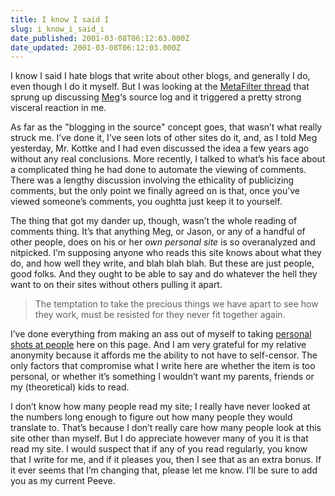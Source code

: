 ```yaml
---
title: I know I said I
slug: i_know_i_said_i
date_published: 2001-03-08T06:12:03.000Z
date_updated: 2001-03-08T06:12:03.000Z
---
```


I know I said I hate blogs that write about other blogs, and generally I do, even though I do it myself. But I was looking at the [MetaFilter thread](http://www.metafilter.com/comments.mefi/6240) that sprung up discussing [Meg](http://www.megnut.com)‘s source log and it triggered a pretty strong visceral reaction in me.

As far as the "blogging in the source" concept goes, that wasn’t what really struck me. I’ve done it, I’ve seen lots of other sites do it, and, as I told Meg yesterday, Mr. Kottke and I had even discussed the idea a few years ago without any real conclusions. More recently, I talked to what’s his face about a complicated thing he had done to automate the viewing of comments. There was a lengthy discussion involving the ethicality of publicizing comments, but the only point we finally agreed on is that, once you’ve viewed someone’s comments, you oughtta just keep it to yourself.

The thing that got my dander up, though, wasn’t the whole reading of comments thing. It’s that anything Meg, or Jason, or any of a handful of other people, does on his or her *own personal site* is so overanalyzed and nitpicked. I’m supposing anyone who reads this site knows about what they do, and how well they write, and blah blah blah. But these are just people, good folks. And they ought to be able to say and do whatever the hell they want to on their sites without others pulling it apart.

> The temptation to take the precious things we have apart to see how they work, must be resisted for they never fit together again.

I’ve done everything from making an ass out of myself to taking [personal shots at people](/index.php?blogarch/2001_01_01_archive.php#2096194) here on this page. And I am very grateful for my relative anonymity because it affords me the ability to not have to self-censor. The only factors that compromise what I write here are whether the item is too personal, or whether it’s something I wouldn’t want my parents, friends or my (theoretical) kids to read.

I don’t know how many people read my site; I really have never looked at the numbers long enough to figure out how many people they would translate to. That’s because I don’t really care how many people look at this site other than myself. But I do appreciate however many of you it is that read my site. I would suspect that if any of you read regularly, you know that I write for me, and if it pleases you, then I see that as an extra bonus. If it ever seems that I’m changing that, please let me know. I’ll be sure to add you as my current Peeve.
